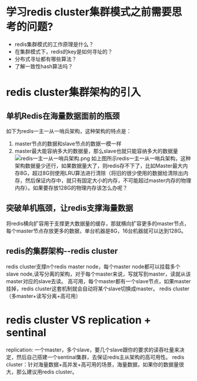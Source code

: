 # 学习redis cluster集群模式之前需要思考的问题?
- redis集群模式的工作原理是什么？
- 在集群模式下，redis的key是如何寻址的？
- 分布式寻址都有哪些算法？
- 了解一致性hash算法吗？
# redis cluster集群架构的引入
## 单机Redis在海量数据面前的瓶颈
如下为redis一主一从一哨兵架构，这种架构的特点是：
 1. master节点的数据和slave节点的数据一模一样
 2. master最大能容纳多大的数据量，那么slave也就只能容纳多大的数据量
![redis一主一从一哨兵架构.png](https://upload-images.jianshu.io/upload_images/9905084-48e298f877e62143.png?imageMogr2/auto-orient/strip%7CimageView2/2/w/1240)
如上图所示redis一主一从一哨兵架构，这种架构数据量少还行，如果数据量大了，则redis存不下了，比如Master最大内存8G，超过8G则使用LRU算法进行清除（将旧的很少使用的数据给清除出内存，然后保证内存中，就只有固定大小的内存，不可能超过master内存的物理内存）。如果要存放128G的物理内存该怎么办呢？
## 突破单机瓶颈，让redis支撑海量数据
将redis横向扩容用于支撑更大数据量的缓存，那就横向扩容更多的master节点，每个master节点存放更多的数据，单台机器是8G，16台机器就可以达到128G。
## redis的集群架构--redis cluster
redis cluster支撑n个redis master node，每个master node都可以挂载多个slave node,读写分离的架构，对于每个master来说，写就写到master，读就从该master对应的slave去读。
高可用，每个master都有一个slave节点，如果master挂掉，redis cluster这套机制就会自动将某个slave切换成master。
redis cluster（多master+读写分离+高可用）
# redis cluster VS replication + sentinal
replication: 一个master，多个slave，要几个slave跟你的要求的读吞吐量来决定，然后自己搭建一个sentinal集群，去保证redis主从架构的高可用性。
redis cluster：针对海量数据+高并发+高可用的场景，海量数据，如果你的数据量很大，那么建议用redis cluster。


